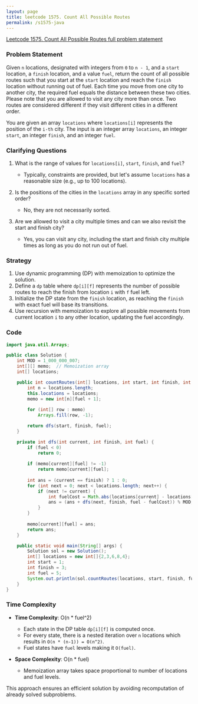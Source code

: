 ```yaml
---
layout: page
title: leetcode 1575. Count All Possible Routes
permalink: /s1575-java
---
```

[Leetcode 1575. Count All Possible Routes full problem statement](https://algoadvance.github.io/algoadvance/l1575)
### Problem Statement

Given `n` locations, designated with integers from `0` to `n - 1`, and a `start` location, a `finish` location, and a value `fuel`, return the count of all possible routes such that you start at the `start` location and reach the `finish` location without running out of fuel. Each time you move from one city to another city, the required fuel equals the distance between these two cities. Please note that you are allowed to visit any city more than once. Two routes are considered different if they visit different cities in a different order.

You are given an array `locations` where `locations[i]` represents the position of the `i-th` city. The input is an integer array `locations`, an integer `start`, an integer `finish`, and an integer `fuel`.

### Clarifying Questions

1. What is the range of values for `locations[i]`, `start`, `finish`, and `fuel`?
   - Typically, constraints are provided, but let's assume `locations` has a reasonable size (e.g., up to 100 locations).

2. Is the positions of the cities in the `locations` array in any specific sorted order? 
   - No, they are not necessarily sorted.

3. Are we allowed to visit a city multiple times and can we also revisit the start and finish city?
   - Yes, you can visit any city, including the start and finish city multiple times as long as you do not run out of fuel.

### Strategy

1. Use dynamic programming (DP) with memoization to optimize the solution. 
2. Define a `dp` table where `dp[i][f]` represents the number of possible routes to reach the finish from location `i` with `f` fuel left.
3. Initialize the DP state from the `finish` location, as reaching the `finish` with exact fuel will base its transitions.
4. Use recursion with memoization to explore all possible movements from current location `i` to any other location, updating the fuel accordingly.

### Code

```java
import java.util.Arrays;

public class Solution {
    int MOD = 1_000_000_007;
    int[][] memo;  // Memoization array
    int[] locations;

    public int countRoutes(int[] locations, int start, int finish, int fuel) {
        int n = locations.length;
        this.locations = locations;
        memo = new int[n][fuel + 1];
        
        for (int[] row : memo)
            Arrays.fill(row, -1);

        return dfs(start, finish, fuel);
    }

    private int dfs(int current, int finish, int fuel) {
        if (fuel < 0)
            return 0;
        
        if (memo[current][fuel] != -1)
            return memo[current][fuel];
        
        int ans = (current == finish) ? 1 : 0;
        for (int next = 0; next < locations.length; next++) {
            if (next != current) {
                int fuelCost = Math.abs(locations[current] - locations[next]);
                ans = (ans + dfs(next, finish, fuel - fuelCost)) % MOD;
            }
        }
        
        memo[current][fuel] = ans;
        return ans;
    }

    public static void main(String[] args) {
        Solution sol = new Solution();
        int[] locations = new int[]{2,3,6,8,4};
        int start = 1;
        int finish = 3;
        int fuel = 5;
        System.out.println(sol.countRoutes(locations, start, finish, fuel));  // Output: 4
    }
}
```

### Time Complexity

- **Time Complexity**: O(n * fuel^2)
  - Each state in the DP table `dp[i][f]` is computed once. 
  - For every state, there is a nested iteration over `n` locations which results in `O(n * (n-1)) = O(n^2)`. 
  - Fuel states have `fuel` levels making it `O(fuel)`.

- **Space Complexity**: O(n * fuel)
  - Memoization array takes space proportional to number of locations and fuel levels.

This approach ensures an efficient solution by avoiding recomputation of already solved subproblems.